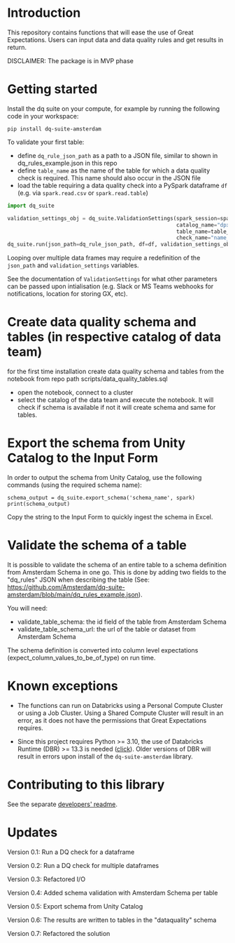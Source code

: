 # Introduction 
This repository contains functions that will ease the use of Great Expectations. Users can input data and data quality rules and get results in return.

DISCLAIMER: The package is in MVP phase


# Getting started
Install the dq suite on your compute, for example by running the following code in your workspace:

```
pip install dq-suite-amsterdam
```

To validate your first table:
- define `dq_rule_json_path` as a path to a JSON file, similar to shown in dq_rules_example.json in this repo
- define `table_name` as the name of the table for which a data quality check is required. This name should also occur in the JSON file
- load the table requiring a data quality check into a PySpark dataframe `df` (e.g. via `spark.read.csv` or `spark.read.table`)

```python
import dq_suite

validation_settings_obj = dq_suite.ValidationSettings(spark_session=spark, 
                                                      catalog_name="dpxx_dev",
                                                      table_name=table_name,
                                                      check_name="name_of_check_goes_here")
dq_suite.run(json_path=dq_rule_json_path, df=df, validation_settings_obj=validation_settings_obj)
```
Looping over multiple data frames may require a redefinition of the `json_path` and `validation_settings` variables. 

See the documentation of `ValidationSettings` for what other parameters can be passed upon intialisation (e.g. Slack 
or MS Teams webhooks for notifications, location for storing GX, etc). 


# Create data quality schema and tables (in respective catalog of data team)

for the first time installation create data quality schema and tables from the notebook from repo path scripts/data_quality_tables.sql
- open the notebook, connect to a cluster
- select the catalog of the data team and execute the notebook. It will check if schema is available if not it will create schema and same for tables.

# Export the schema from Unity Catalog to the Input Form
In order to output the schema from Unity Catalog, use the following commands (using the required schema name):

```
schema_output = dq_suite.export_schema('schema_name', spark)
print(schema_output)
```

Copy the string to the Input Form to quickly ingest the schema in Excel.


# Validate the schema of a table
It is possible to validate the schema of an entire table to a schema definition from Amsterdam Schema in one go. This is done by adding two fields to the "dq_rules" JSON when describing the table (See: https://github.com/Amsterdam/dq-suite-amsterdam/blob/main/dq_rules_example.json). 

You will need:
- validate_table_schema: the id field of the table from Amsterdam Schema
- validate_table_schema_url: the url of the table or dataset from Amsterdam Schema

The schema definition is converted into column level expectations (expect_column_values_to_be_of_type) on run time.


# Known exceptions
- The functions can run on Databricks using a Personal Compute Cluster or using a Job Cluster. 
Using a Shared Compute Cluster will result in an error, as it does not have the permissions that Great Expectations requires.

- Since this project requires Python >= 3.10, the use of Databricks Runtime (DBR) >= 13.3 is needed 
([click](https://docs.databricks.com/en/release-notes/runtime/13.3lts.html#system-environment)). 
Older versions of DBR will result in errors upon install of the `dq-suite-amsterdam` library.


# Contributing to this library
See the separate [developers' readme](src/Readme-dev.md).


# Updates
Version 0.1: Run a DQ check for a dataframe

Version 0.2: Run a DQ check for multiple dataframes

Version 0.3: Refactored I/O

Version 0.4: Added schema validation with Amsterdam Schema per table

Version 0.5: Export schema from Unity Catalog

Version 0.6: The results are written to tables in the "dataquality" schema

Version 0.7: Refactored the solution
